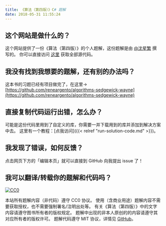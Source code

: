 ```yaml
---
title: 《算法（第四版）》C# 题解
date: 2018-05-31 11:55:24
---
```


## 这个网站是做什么的？

这个网站提供了一份《算法（第四版）》的个人题解，这份题解是由 [@沈星繁](https://github.com/ikesnowy) 撰写的。
你可以直接访问 [这里](https://github.com/ikesnowy/Algorithms-4th-Edition-in-Csharp) 获取全部源代码。

## 我没有找到我想要的题解，还有别的办法吗？

这本书的习题已经有项目做完了，在这里-> [https://github.com/reneargento/algorithms-sedgewick-wayne](https://github.com/reneargento/algorithms-sedgewick-wayne)

## 直接复制代码运行出错，怎么办？

可能是这份代码里用到了自定义的库，你需要一并下载用到的库并添加到解决方案中去。
这里有一个教程：[点我访问]({{< relref "run-solution-code.md" >}})。

## 我发现了错误，如何反馈？

点击网页下方的「编辑本页」就可以直接到 GitHub 向我提出 issue 了！

## 我可以翻译/转载你的题解和代码吗？

<p xmlns:dct="http://purl.org/dc/terms/" xmlns:vcard="http://www.w3.org/2001/vcard-rdf/3.0#">  <a rel="noopener" href="http://creativecommons.org/publicdomain/zero/1.0/" target="_blank">    <img src="https://licensebuttons.net/p/zero/1.0/88x31.png" style="border-style: none;display: inline;" alt="CC0">  </a></p>

本站所有题解内容（非代码）遵守 CC0 协议。
使用（含商业用途）题解内容不需要获取授权，也不需要强制署名/注明出处等。
有关《算法（第四版）》中的文字内容请遵守图书所有者的版权规定。
题解中出现的非本人原创的的内容请遵守其对应所有者的版权许可。
题解代码遵守 MIT 协议，详情见 [GitHub](https://github.com/ikesnowy/Algorithms-4th-Edition-in-Csharp)。